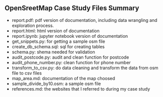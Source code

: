 ## OpenSreetMap Case Study Files Summary
- report.pdf: pdf version of documentation, including data wrangling and exploration process.
- report.html: html version of documentation
- report.ipynb: jupyter notebook version of documentation
- get_snippets.py: for getting a sample osm file
- create_db_schema.sql: sql for creating tables
- schema.py: shema needed for validation
- audit_postcode.py: audit and clean function for postcode
- audit_phone_number.py: clean function for phone number
- transform_to_csv.py: do data cleaning and transform the data from osm file to csv files
- map_area.md: documentation of the map choosed
- sample_divide_by10.osm: a sample osm file
- references.md: the websites that I referred to during my case study
